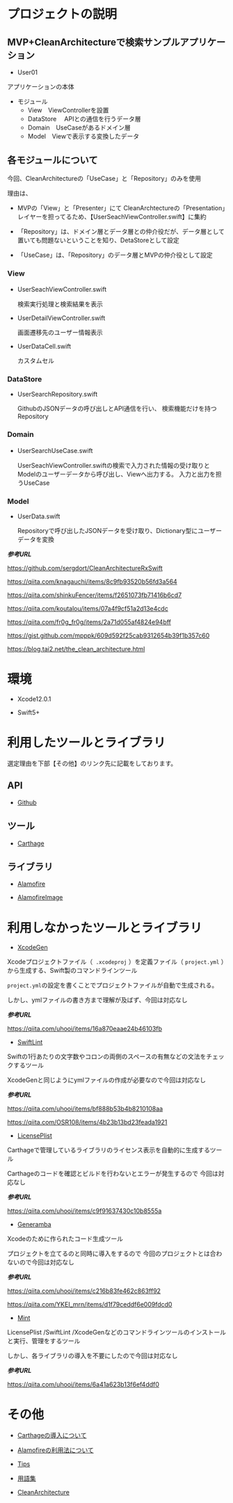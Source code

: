 # プロジェクトの説明

## MVP+CleanArchitectureで検索サンプルアプリケーション

- User01

アプリケーションの本体

- モジュール
	- View　ViewControllerを設置
	- DataStore 　APIとの通信を行うデータ層
	- Domain　UseCaseがあるドメイン層
	- Model　Viewで表示する変換したデータ

## 各モジュールについて

今回、CleanArchitectureの「UseCase」と「Repository」のみを使用

理由は、

- MVPの「View」と「Presenter」にて
CleanArchtectureの「Presentation」レイヤーを担ってるため、【UserSeachViewController.swift】に集約

- 「Repository」は、ドメイン層とデータ層との仲介役だが、データ層として置いても問題ないということを知り、DetaStoreとして設定

- 「UseCase」は、「Repository」のデータ層とMVPの仲介役として設定


### View
-  UserSeachViewController.swift　

	検索実行処理と検索結果を表示

-  UserDetailViewController.swift

	画面遷移先のユーザー情報表示
	
-  UserDataCell.swift

	カスタムセル

### DataStore
- UserSearchRepository.swift

	GithubのJSONデータの呼び出しとAPI通信を行い、
	検索機能だけを持つRepository

### Domain
- UserSearchUseCase.swift　
	
	UserSeachViewController.swiftの検索で入力された情報の受け取りとModelのユーザーデータから呼び出し、Viewへ出力する。
	入力と出力を担うUseCase


### Model
- UserData.swift

	Repositoryで呼び出したJSONデータを受け取り、Dictionary型にユーザーデータを変換


***参考URL***

https://github.com/sergdort/CleanArchitectureRxSwift

https://qiita.com/knagauchi/items/8c9fb93520b56fd3a564

https://qiita.com/shinkuFencer/items/f2651073fb71416b6cd7

https://qiita.com/koutalou/items/07a4f9cf51a2d13e4cdc

https://qiita.com/fr0g_fr0g/items/2a71d055af4824e94bff

https://gist.github.com/mpppk/609d592f25cab9312654b39f1b357c60

https://blog.tai2.net/the_clean_architecture.html


# 環境

- Xcode12.0.1

- Swift5+ 

# 利用したツールとライブラリ

選定理由を下部【その他】のリンク先に記載をしております。

## API

- [Github](https://developer.github.com/v3/search/#search-users)

## ツール

- [Carthage](https://github.com/Carthage/Carthage)

## ライブラリ

- [Alamofire](https://github.com/Alamofire/Alamofire)

- [AlamofireImage](https://github.com/Alamofire/AlamofireImage)

# 利用しなかったツールとライブラリ

- [XcodeGen](https://github.com/yonaskolb/XcodeGen)


Xcodeプロジェクトファイル（` .xcodeproj` ）を定義ファイル（ `project.yml` ）から生成する、Swift製のコマンドラインツール
 
 `project.yml`の設定を書くことでプロジェクトファイルが自動で生成される。
 
 しかし、ymlファイルの書き方まで理解が及ばず、今回は対応なし

***参考URL***

https://qiita.com/uhooi/items/16a870eaae24b46103fb

- [SwiftLint](https://github.com/realm/SwiftLint)

Swiftの1行あたりの文字数やコロンの両側のスペースの有無などの文法をチェックするツール

XcodeGenと同じようにymlファイルの作成が必要なので今回は対応なし

***参考URL***

https://qiita.com/uhooi/items/bf888b53b4b8210108aa

https://qiita.com/OSR108/items/4b23b13bd23feada1921

- [LicensePlist](https://github.com/mono0926/LicensePlist)

Carthageで管理しているライブラリのライセンス表示を自動的に生成するツール

Carthageのコードを確認とビルドを行わないとエラーが発生するので
今回は対応なし

***参考URL***

https://qiita.com/uhooi/items/c9f91637430c10b8555a

- [Generamba](https://github.com/strongself/Generamba)

Xcodeのために作られたコード生成ツール

プロジェクトを立てるのと同時に導入をするので
今回のプロジェクトとは合わないので今回は対応なし

***参考URL***

https://qiita.com/uhooi/items/c216b83fe462c863ff92

https://qiita.com/YKEI_mrn/items/d1f79ceddf6e009fdcd0



- [Mint](https://github.com/yonaskolb/Mint)

LicensePlist /SwiftLint /XcodeGenなどのコマンドラインツールのインストールと実行、管理をするツール

しかし、各ライブラリの導入を不要にしたので今回は対応なし

***参考URL***

https://qiita.com/uhooi/items/6a41a623b13f6ef4ddf0

# その他

- [Carthageの導入について](https://github.com/NewGame-atrie/User01/blob/master/doc/%E3%83%A9%E3%82%A4%E3%83%96%E3%83%A9%E3%83%AA%E3%81%AB%E3%81%A4%E3%81%84%E3%81%A6.md#carthage%E3%81%AE%E5%B0%8E%E5%85%A5%E3%81%AB%E3%81%A4%E3%81%84%E3%81%A6)

- [Alamofireの利用法について](https://github.com/NewGame-atrie/User01/blob/master/doc/%E3%83%A9%E3%82%A4%E3%83%96%E3%83%A9%E3%83%AA%E3%81%AB%E3%81%A4%E3%81%84%E3%81%A6.md#alamofire%E3%81%AE%E5%88%A9%E7%94%A8%E6%B3%95%E3%81%AB%E3%81%A4%E3%81%84%E3%81%A6)

- [Tips](https://github.com/NewGame-atrie/User01/blob/master/doc/Tips.md)

- [用語集](https://github.com/NewGame-atrie/User01/blob/master/doc/%E7%94%A8%E8%AA%9E%E9%9B%86.md)
 
 
- [CleanArchitecture](https://github.com/NewGame-atrie/User01/blob/master/doc/%E8%A8%AD%E8%A8%88%E3%81%AB%E3%81%A4%E3%81%84%E3%81%A6.md)